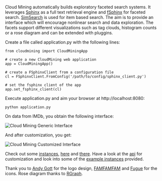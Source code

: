 Cloud Mining automatically builds exploratory faceted search systems. It
leverages [Sphinx][0] as a full text retrieval engine and [fSphinx][1] for
faceted search. [SimSearch][2] is used for item based search. The aim is to
provide an interface which will encourage nonlinear search and data
exploration. The facets support different visualizations such as tag clouds,
histogram counts or a rose diagram and can be extended with pluggins.

Create a file called application.py with the following lines:

    from cloudmining import CloudMiningApp

    # create a new CloudMining web application
    app = CloudMiningApp()

    # create a FSphinxClient from a configuration file
    cl = FSphinxClient.FromConfig('/path/to/config/sphinx_client.py')

    # set the fsphinx client of the app
    app.set_fsphinx_client(cl)

Execute application.py and aim your browser at http://localhost:8080:

	python application.py
    
On data from IMDb, you obtain the following interface:

![Cloud Mining Generic Interface](http://alex.ksikes.net/static/imdb.generic.png "Cloud Mining Generic Interface")

And after customization, you get:

![Cloud Mining Customized Interface](http://alex.ksikes.net/static/imdb.customized.png "Cloud Mining Customized Interface")

Check out some [instances][_1], [here][_2] and [there][_3]. Have a look at the
[api][3] for customization and look into some of the [example instances][4]
provided.

Thank you to [Andy Gott][5] for the logo design, [FAMFAMFAM][6] and [Fugue][7]
for the icons. Rose diagram thanks to [RGraph][8].

[0]: http://sphinxsearch.com/
[1]: https://github.com/alexksikes/fSphinx/
[2]: https://github.com/alexksikes/SimSearch/
[3]: https://github.com/alexksikes/CloudMining/blob/master/cloudmining/api.py
[4]: https://github.com/alexksikes/CloudMining/tree/master/examples
[5]: http://reallysimpleworks.com/
[6]: http://www.famfamfam.com/lab/icons/silk/
[7]: http://p.yusukekamiyamane.com/
[8]: http://www.rgraph.net/

[_1]: http://dblp.cloudmining.net
[_2]: http://imdb.cloudmining.net
[_3]: http://medline.cloudmining.net
